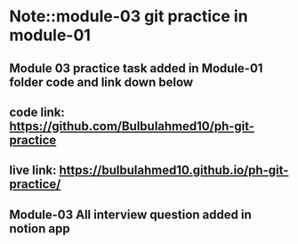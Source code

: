 # Note::module-03 git practice in module-01

## Module 03 practice task added in Module-01 folder code and link down below
## code link: https://github.com/Bulbulahmed10/ph-git-practice
## live link: https://bulbulahmed10.github.io/ph-git-practice/

## Module-03 All interview question added in notion app





